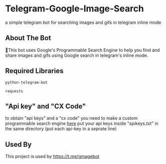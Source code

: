 # Telegram-Google-Image-Search
a simple telegram bot for searching images and gifs in telegram inline mode

## About The Bot

🔎This bot uses Google's Programmable Search Engine to help you find and share images and gifs using Google search in telegram's inline mode.

## Required Libraries

```python-telegram-bot```

```requests```
## "Api key" and "CX Code"

to obtain "api keys" and a "cx code" you need to make a custom programmable search engine [here](https://programmablesearchengine.google.com/controlpanel/all)
put your api keys inside "apikeys.txt" in the same directory (put each api-key in a seprate line)

## Used By

This project is used by https://t.me/gmagebot

